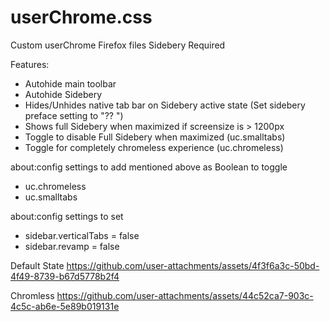 # userChrome.css
Custom userChrome Firefox files
Sidebery Required

Features:
- Autohide main toolbar
- Autohide Sidebery
- Hides/Unhides native tab bar on Sidebery active state (Set sidebery preface setting to "?? ")
- Shows full Sidebery when maximized if screensize is > 1200px
- Toggle to disable Full Sidebery when maximized (uc.smalltabs)
- Toggle for completely chromeless experience (uc.chromeless)

about:config settings to add mentioned above as Boolean to toggle
- uc.chromeless
- uc.smalltabs

about:config settings to set
- sidebar.verticalTabs = false
- sidebar.revamp = false

Default State
https://github.com/user-attachments/assets/4f3f6a3c-50bd-4f49-8739-b67d5778b2f4

Chromless
https://github.com/user-attachments/assets/44c52ca7-903c-4c5c-ab6e-5e89b019131e



